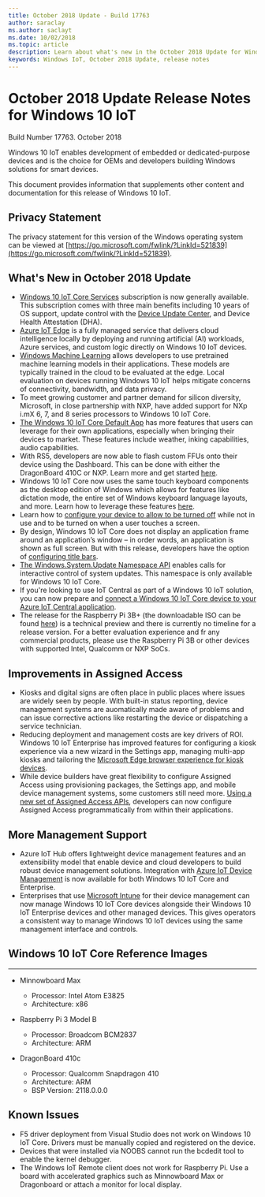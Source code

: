 ```yaml
---
title: October 2018 Update - Build 17763
author: saraclay
ms.author: saclayt
ms.date: 10/02/2018
ms.topic: article
description: Learn about what's new in the October 2018 Update for Windows.
keywords: Windows IoT, October 2018 Update, release notes
---
```


# October 2018 Update Release Notes for Windows 10 IoT
Build Number 17763. October 2018

Windows 10 IoT enables development of embedded or dedicated-purpose devices and is the choice for OEMs and developers building Windows solutions for smart devices.

This document provides information that supplements other content and documentation for this release of Windows 10 IoT.

## Privacy Statement

The privacy statement for this version of the Windows operating system can be viewed at [https://go.microsoft.com/fwlink/?LinkId=521839](https://go.microsoft.com/fwlink/?LinkId=521839).

## What's New in October 2018 Update
* [Windows 10 IoT Core Services](https://docs.microsoft.com/en-us/windows-hardware/manufacture/iot/iotcoreservicesoverview) subscription is now generally available. This subscription comes with three main benefits including 10 years of OS support, update control with the [Device Update Center](https://docs.microsoft.com/en-us/windows-hardware/service/iot/using-device-update-center), and Device Health Attestation (DHA).
* [Azure IoT Edge](https://docs.microsoft.com/azure/iot-edge/quickstart) is a fully managed service that delivers cloud intelligence locally by deploying and running artificial (AI) workloads, Azure services, and custom logic directly on Windows 10 IoT devices.
* [Windows Machine Learning](https://docs.microsoft.com/windows/ai/) allows developers to use pretrained machine learning models in their applications. These models are typically trained in the cloud to be evaluated at the edge. Local evaluation on devices running Windows 10 IoT helps mitigate concerns of connectivity, bandwidth, and data privacy. 
* To meet growing customer and partner demand for silicon diversity, Microsoft, in close partnership with NXP, have added support for NXp i.mX 6, 7, and 8 series processors to Windows 10 IoT Core. 
* [The Windows 10 IoT Core Default App](https://docs.microsoft.com/en-us/windows/iot-core/develop-your-app/iotcoredefaultapp) has more features that users can leverage for their own applications, especially when bringing their devices to market. These features include weather, inking capabilities, audio capabilities. 
* With RS5, developers are now able to flash custom FFUs onto their device using the Dashboard. This can be done with either the DragonBoard 410C or NXP. Learn more and get started [here](https://docs.microsoft.com/en-us/windows/iot-core/tutorials/quickstarter/devicesetup).
* Windows 10 IoT Core now uses the same touch keyboard components as the desktop edition of Windows which allows for features like dictation mode, the entire set of Windows keyboard language layouts, and more. Learn how to leverage these features [here](https://docs.microsoft.com/en-us/windows/iot-core/develop-your-app/onscreenkeyboard).
* Learn how to [configure your device to allow to be turned off](https://docs.microsoft.com/en-us/windows/iot-core/learn-about-hardware/wakeontouch) while not in use and to be turned on when a user touches a screen.
* By design, Windows 10 IoT Core does not display an application frame around an application’s window – in order words, an application is shown as full screen. But with this release, developers have the option of [configuring title bars](https://docs.microsoft.com/en-us/windows/iot-core/develop-your-app/signindialogtitlebars).
* [The Windows.System.Update Namespace API](https://docs.microsoft.com/en-us/uwp/api/windows.system.update) enables calls for interactive control of system updates. This namespace is only available for Windows 10 IoT Core.
* If you're looking to use IoT Central as part of a Windows 10 IoT solution, you can now prepare and [connect a Windows 10 IoT Core device to your Azure IoT Central application](https://docs.microsoft.com/en-us/azure/iot-central/howto-connect-windowsiotcore). 
* The release for the Raspberry Pi 3B+ (the downloadable ISO can be found [here](http://go.microsoft.com/fwlink/?LinkID=708576)) is a technical preview and there is currently no timeline for a release version. For a better evaluation experience and fr any commercial products, please use the Raspberry Pi 3B or other devices with supported Intel, Qualcomm or NXP SoCs. 


## Improvements in Assigned Access
* Kiosks and digital signs are often place in public places where issues are widely seen by people. With built-in status reporting, device management systems are auomatically made aware of problems and can issue corrective actions like restarting the device or dispatching a service technician. 
* Reducing deployment and management costs are key drivers of ROI. Windows 10 IoT Enterprise has improved features for configuring a kiosk experience via a new wizard in the Settings app, managing multi-app kiosks and tailoring the [Microsoft Edge browser experience for kiosk devices](https://docs.microsoft.com/en-us/microsoft-edge/deploy/microsoft-edge-kiosk-mode-deploy).
* While device builders have great flexibility to configure Assigned Access using provisioning packages, the Settings app, and mobile device management systems, some customers still need more. [Using a new set of Assigned Access APIs](https://docs.microsoft.com/en-us/uwp/api/windows.system.userprofile.assignedaccesssettings), developers can now configure Assigned Access programmatically from within their applications.


## More Management Support
* Azure IoT Hub offers lightweight device management features and an extensibility model that enable device and cloud developers to build robust device management solutions. Integration with [Azure IoT Device Management](https://docs.microsoft.com/windows/iot-core/manage-your-device/azureiotdm) is now available for both Windows 10 IoT Core and Enterprise. 
* Enterprises that use [Microsoft Intune](https://www.microsoft.com/cloud-platform/microsoft-intune) for their device management can now manage Windows 10 IoT Core devices alongside their Windows 10 IoT Enterprise devices and other managed devices. This gives operators a consistent way to manage Windows 10 IoT devices using the same management interface and controls. 



## Windows 10 IoT Core Reference Images
___ 
* Minnowboard Max
  * Processor: Intel Atom E3825
  * Architecture: x86

* Raspberry Pi 3 Model B
  * Processor: Broadcom BCM2837
  * Architecture: ARM

* DragonBoard 410c
  * Processor: Qualcomm Snapdragon 410
  * Architecture: ARM
  * BSP Version: 2118.0.0.0


## Known Issues
* F5 driver deployment from Visual Studio does not work on Windows 10 IoT Core. Drivers must be manually copied and registered on the device.
* Devices that were installed via NOOBS cannot run the bcdedit tool to enable the kernel debugger.
* The Windows IoT Remote client does not work for Raspberry Pi. Use a board with accelerated graphics such as Minnowboard Max or Dragonboard or attach a monitor for local display.
